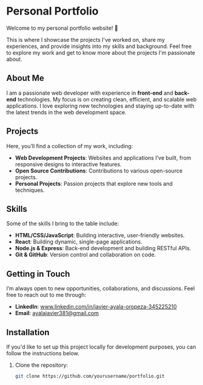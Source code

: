 # Personal Portfolio

Welcome to my personal portfolio website! 🎉

This is where I showcase the projects I've worked on, share my experiences, and provide insights into my skills and background. Feel free to explore my work and get to know more about the projects I'm passionate about.

## About Me

I am a passionate web developer with experience in **front-end** and **back-end** technologies. My focus is on creating clean, efficient, and scalable web applications. I love exploring new technologies and staying up-to-date with the latest trends in the web development space.

## Projects

Here, you’ll find a collection of my work, including:

- **Web Development Projects**: Websites and applications I’ve built, from responsive designs to interactive features.
- **Open Source Contributions**: Contributions to various open-source projects.
- **Personal Projects**: Passion projects that explore new tools and techniques.

## Skills

Some of the skills I bring to the table include:

- **HTML/CSS/JavaScript**: Building interactive, user-friendly websites.
- **React**: Building dynamic, single-page applications.
- **Node.js & Express**: Back-end development and building RESTful APIs.
- **Git & GitHub**: Version control and collaboration on code.

## Getting in Touch

I’m always open to new opportunities, collaborations, and discussions. Feel free to reach out to me through:

- **LinkedIn**: www.linkedin.com/in/javier-ayala-oropeza-345225210
- **Email**: ayalajavier381@gmail.com

## Installation

If you'd like to set up this project locally for development purposes, you can follow the instructions below.

1. Clone the repository:
   ```bash
   git clone https://github.com/yourusername/portfolio.git

